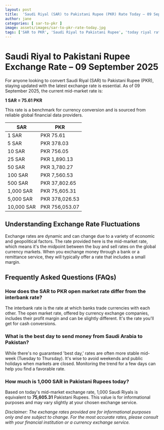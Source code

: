 ```yaml
---
layout: post
title:  'Saudi Riyal (SAR) to Pakistani Rupee (PKR) Rate Today – 09 September 2025'
author: jane
categories: [ sar-to-pkr ]
image: assets/images/sar-to-pkr-rate-today.jpg
tags: ['SAR to PKR', 'Saudi Riyal to Pakistani Rupee', 'today riyal rate in pakistan', 'saudi riyal rate', 'open market riyal rate']
---
```


# Saudi Riyal to Pakistani Rupee Exchange Rate – 09 September 2025

For anyone looking to convert Saudi Riyal (SAR) to Pakistani Rupee (PKR), staying updated with the latest exchange rate is essential. As of 09 September 2025, the current mid-market rate is:

**1 SAR = 75.61 PKR**

This rate is a benchmark for currency conversion and is sourced from reliable global financial data providers.

| SAR | PKR |
| --- | --- |
| 1 SAR | PKR 75.61 |
| 5 SAR | PKR 378.03 |
| 10 SAR | PKR 756.05 |
| 25 SAR | PKR 1,890.13 |
| 50 SAR | PKR 3,780.27 |
| 100 SAR | PKR 7,560.53 |
| 500 SAR | PKR 37,802.65 |
| 1,000 SAR | PKR 75,605.31 |
| 5,000 SAR | PKR 378,026.53 |
| 10,000 SAR | PKR 756,053.07 |


## Understanding Exchange Rate Fluctuations

Exchange rates are dynamic and can change due to a variety of economic and geopolitical factors. The rate provided here is the mid-market rate, which means it's the midpoint between the buy and sell rates on the global currency markets. When you exchange money through a bank or a remittance service, they will typically offer a rate that includes a small margin.

## Frequently Asked Questions (FAQs)

### How does the SAR to PKR open market rate differ from the interbank rate?

The interbank rate is the rate at which banks trade currencies with each other. The open market rate, offered by currency exchange companies, includes their profit margin and can be slightly different. It's the rate you'll get for cash conversions.

### What is the best day to send money from Saudi Arabia to Pakistan?

While there's no guaranteed 'best day,' rates are often more stable mid-week (Tuesday to Thursday). It's wise to avoid weekends and public holidays when markets are closed. Monitoring the trend for a few days can help you find a favorable rate.

### How much is 1,000 SAR in Pakistani Rupees today?

Based on today's mid-market exchange rate, 1,000 Saudi Riyals is equivalent to **75,605.31** Pakistani Rupees. This value is for informational purposes and may vary slightly at your chosen exchange service.



*Disclaimer: The exchange rates provided are for informational purposes only and are subject to change. For the most accurate rates, please consult with your financial institution or a currency exchange service.*
